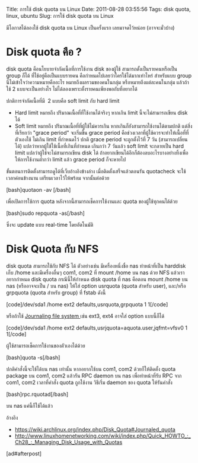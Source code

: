 Title: การใช้ disk quota บน Linux 
Date: 2011-08-28 03:55:56
Tags: disk quota, linux, ubuntu 
Slug: การใช้ disk quota บน Linux 


มีโอกาสได้ลองใช้ disk quota บน Linux เป็นครั้งแรก เลยมาจดไว้หน่อย (อาจจะมั่วบ้าง)
<h1>Disk quota คือ ?</h1>
disk quota คือนโยบายจำกัดเนื้อที่การใช้งาน disk ของผู้ใช้ สามารถตั้งเป็นรายคนหรือเป็น group ก็ได้ ที่ใช้อยู่คือเป็นแบบรายคน คือกำหนดไปเลยว่าใครใช้ได้มากเท่าไหร่ สำหรับแบบ group นี่ไม่เข้าใจว่าความหมายคืออะไร หมายถึงผลรวมของคนในกลุ่ม หรือหมายถึงแต่ละคนในกลุ่ม แล้วถ้าใช้ 2 แบบจะเป็นอย่างไร ไม่ได้ลองเพราะตั้งรายคนเพียงพอกับที่อยากได้

ปกติการจำกัดเนื้อที่มี  2 แบบคือ soft limit กับ hard limit
<ul>
	<li>Hard limit หมายถึง ปริมาณเนื้อที่ที่ใช้งานได้จริงๆ หากเกิน limit นี้จะไม่สามารถเขียน disk ได้</li>
	<li>Soft limit หมายถึง ปริมาณเนื้อที่ที่ผู้ใช้ไม่ควรเกิน หากเกินก็ยังสามารถใช้งานได้ตามปกติ แต่สิ่งที่เรียกว่า "grace period" จะเริ่มขึ้น grace period คือช่วงเวลาที่ผู้ใช้ควรจะทำให้เนื้อที่ที่ตัวเองใช้ ไม่เกิน limit ที่กำหนดไว้ ปกติ grace period จะถูกตั้งไว้ที่ 7 วัน (สามารถเปลี่ยนได้) แปลว่าหากผู้ใช้ใช้เนื้อที่เกินที่กำหนด เกินกว่า 7 วันแล้ว soft limit จะกลายเป็น hard limit แปลว่าผู้ใช้จะไม่สามารถเขียน disk ได้ ถ้าอยากเขียนได้อีกก็ต้องลบอะไรบางอย่างทิ้งเพื่อให้การใช้งานต่ำกว่า limit แล้ว grace period ก็จะหายไป</li>
</ul>
ขั้นตอนการติดตั้งสามารถดูได้ที่เว็บอ้างอิงข้างล่าง เมื่อติดตั้งเสร็จแล้วตอนรัน quotacheck จะใช้เวลาค่อนข้างนาน เตรียมเวลาไว้ให้พร้อม จากนั้นต่อด้วย

[bash]quotaon -av [/bash]

เพื่อเปิดการใช้การ quota หลังจากนี้สามารถเช็คการใช้งานและ quota ของผู้ใช้ทุกคนได้ด้วย

[bash]sudo repquota -as[/bash]

ซึ่งจะ update แบบ real-time โดยอัตโนมัติ
<h1>Disk Quota กับ NFS</h1>
disk quota สามารถใช้กับ NFS ได้ ตัวอย่างเช่น มีเครื่องหนึ่งชื่อ nas ทำหน้าที่เป็น harddisk เก็บ /home และมีเครื่องอื่นๆ com1, com2 ที่ mount /home บน nas ด้วย NFS แล้วเราอยากกำหนด disk quota กรณีนี้ให้กำหนด disk quota ที่ nas คือตอน mount /home บน nas (หรืออาจจะเป็น / บน nas) ให้ใส่ option usrquota (quota สำหรับ user), และ/หรือ grpquota (quota สำหรับ group) ที่ fstab ดังนี้

[code]/dev/sda1 /home ext2 defaults,usrquota,grpquota 1 1[/code]

หรือถ้าใช้ <a href="http://en.wikipedia.org/wiki/Journaling_file_system">Journaling file system </a>เช่น ext3, ext4 อาจใส่ option แบบนี้ก็ได้

[code]/dev/sda1 /home ext2 defaults,usrjquota=aquota.user,jqfmt=vfsv0 1 1[/code]

ผู้ใช้สามารถเช็คการใช้งานของตัวเองได้ด้วย

[bash]quota -s[/bash]

ปกติคำสั่งนี้จะใช้ได้บน nas เท่านั้น หากอยากใช้บน com1, com2 ด้วยก็ให้ติดตั้ง quota package บน com1, com2 แล้วรัน RPC daemon บน nas เพื่อทำหน้าที่รับ RPC จาก com1, com2 เวลาที่คำสั่ง quota ถูกใช้งาน วิธีเริ่ม daemon ของ quota ให้รันคำสั่ง

[bash]rpc.rquotad[/bash]

บน nas แค่นี้ก็ใช้ได้แล้ว

อ้างอิง
<ul>
	<li><a href="https://wiki.archlinux.org/index.php/Disk_Quota#Journaled_quota">https://wiki.archlinux.org/index.php/Disk_Quota#Journaled_quota</a></li>
	<li><a href="http://www.linuxhomenetworking.com/wiki/index.php/Quick_HOWTO_:_Ch28_:_Managing_Disk_Usage_with_Quotas">http://www.linuxhomenetworking.com/wiki/index.php/Quick_HOWTO_:_Ch28_:_Managing_Disk_Usage_with_Quotas</a></li>
</ul>
[ad#afterpost]
